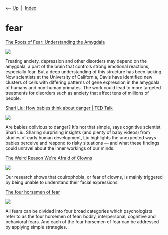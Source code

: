 <div class="nav">

⟵ [Up](index.html)  \|  [Index](index.html)

</div>

# fear

<div class="cards">

<div class="card">

<div class="card-title">

[The Roots of Fear: Understanding the
Amygdala](https://www.ucdavis.edu/news/roots-fear-understanding-amygdala)

</div>

<div class="card-image">

[![](https://www.ucdavis.edu/sites/default/files/styles/sf_landscape_16x9/public/media/images/GettyImages-1770635995.jpg?h=fcf25457&itok=czvEvFDg)](https://www.ucdavis.edu/news/roots-fear-understanding-amygdala)

</div>

Treating anxiety, depression and other disorders may depend on the
amygdala, a part of the brain that controls strong emotional reactions,
especially fear. But a deep understanding of this structure has been
lacking. Now scientists at the University of California, Davis have
identified new clusters of cells with differing patterns of gene
expression in the amygdala of humans and non-human primates. The work
could lead to more targeted treatments for disorders such as anxiety
that affect tens of millions of people.

</div>

<div class="card">

<div class="card-title">

[Shari Liu: How babies think about danger \| TED
Talk](https://www.ted.com/talks/shari_liu_how_babies_think_about_danger?user_email_address=af961026a72dc0754099ee30146d6f8f)

</div>

<div class="card-image">

[![](https://pi.tedcdn.com/r/talkstar-photos.s3.amazonaws.com/uploads/ce64fcee-3f7c-4cd3-b3e7-a8c1f970fbc3/ShariLiu_2022X-embed.jpg?u%5Br%5D=2&u%5Bs%5D=0.5&u%5Ba%5D=0.8&u%5Bt%5D=0.03&quality=82c=1050%2C550&w=1050)](https://www.ted.com/talks/shari_liu_how_babies_think_about_danger?user_email_address=af961026a72dc0754099ee30146d6f8f)

</div>

Are babies oblivious to danger? It's not that simple, says cognitive
scientist Shari Liu. Sharing surprising insights (and plenty of baby
videos) from studies of early human development, Liu highlights the
unexpected ways babies perceive and respond to risky situations — and
what these findings could unravel about the inner workings of our minds.

</div>

<div class="card">

<div class="card-title">

[The Weird Reason We're Afraid of
Clowns](https://theconversation.com/why-are-we-so-scared-of-clowns-heres-what-weve-discovered-199352)

</div>

<div class="card-image">

[![](https://images.theconversation.com/files/509759/original/file-20230213-30-yhnme1.jpg?ixlib=rb-4.1.0&rect=49%2C0%2C5499%2C2749&q=45&auto=format&w=1356&h=668&fit=crop)](https://theconversation.com/why-are-we-so-scared-of-clowns-heres-what-weve-discovered-199352)

</div>

Our research shows that coulrophobia, or fear of clowns, is mainly
triggered by being unable to understand their facial expressions.

</div>

<div class="card">

<div class="card-title">

[The four horsemen of fear](https://nesslabs.com/four-horsemen-of-fear)

</div>

<div class="card-image">

[![](https://nesslabs.com/wp-content/uploads/2022/10/horsemen-of-fear-banner.png)](https://nesslabs.com/four-horsemen-of-fear)

</div>

All fears can be divided into four broad categories which psychologists
refer to as the four horsemen of fear: bodily, interpersonal, cognitive
and behavioral fears. And each of the four horsemen of fear can be
addressed by applying simple strategies.

</div>

</div>

